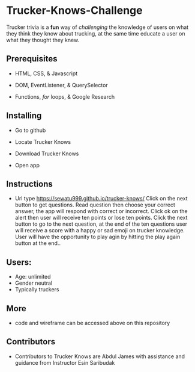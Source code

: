 # Trucker-Knows-Challenge

Trucker trivia is a **fun** way of _challenging_ the knowledge of users on what they think they know about trucking, at the same time educate a user on what they thought they knew.

## Prerequisites

- HTML, CSS, & Javascript

- DOM, EventListener, & QuerySelector

- Functions, _for_ loops, & Google Research

## Installing

- Go to github

- Locate Trucker Knows

- Download Trucker Knows

- Open app

## Instructions

- Url type https://sewatu999.github.io/trucker-knows/ Click on the next button to get questions. Read question then choose your correct answer, the app will respond with correct or incorrect. Click ok on the alert then user will receive ten points or lose ten points. Click the next button to go to the next question, at the end of the ten questions user will receive a score with a happy or sad emoji on trucker knowledge. User will have the opportunity to play agin by hitting the play again button at the end..

## Users:

- Age: unlimited
- Gender neutral
- Typically truckers

## More

- code and wireframe can be accessed above on this repository

## Contributors

- Contributors to Trucker Knows are Abdul James with assistance and guidance from Instructor Esin Saribudak
